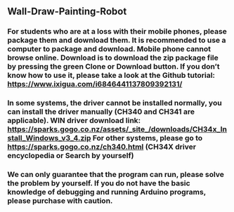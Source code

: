 ## Wall-Draw-Painting-Robot

### For students who are at a loss with their mobile phones, please package them and download them. It is recommended to use a computer to package and download. Mobile phone cannot browse online. Download is to download the zip package file by pressing the green Clone or Download button. If you don’t know how to use it, please take a look at the Github tutorial: https://www.ixigua.com/i6846441137809392131/


### In some systems, the driver cannot be installed normally, you can install the driver manually (CH340 and CH341 are applicable). WIN driver download link: https://sparks.gogo.co.nz/assets/_site_/downloads/CH34x_Install_Windows_v3_4.zip For other systems, please go to https://sparks.gogo.co.nz/ch340.html (CH34X driver encyclopedia or Search by yourself)

### We can only guarantee that the program can run, please solve the problem by yourself. If you do not have the basic knowledge of debugging and running Arduino programs, please purchase with caution.
